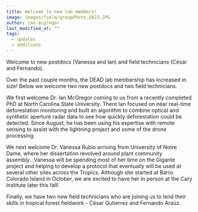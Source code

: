 ```yaml
---
title: Welcome to new lab members!
image: images/field/groupPhoto_2023.JPG
author: ian-mcgregor
last_modified_at: ""
tags:
  - updates
  - additions
---
```

<!-- excerpt start -->
Welcome to new postdocs (Vanessa and Ian) and field technicians (César and Fernando). 
<!-- excerpt end -->

Over the past couple months, the DEAD lab membership has increased in size! Below we welcome two new postdocs and two field technicians.

We first welcome Dr. Ian McGregor coming to us from a recently completed PhD at North Carolina State University. There Ian focused on near real-time deforestation monitoring and built an algorithm to combine optical and synthetic aperture radar data to see how quickly deforestation could be detected. Since August, he has been using his expertise with remote sensing to assist with the lightning project and some of the drone processing.

We next welcome Dr. Vanessa Rubio arriving from University of Notre Dame, where her dissertation revolved around plant community assembly...Vanessa will be spending most of her time on the Gigante project and helping to develop a protocol that eventually will be used at several other sites across the Tropics. Although she started at Barro Colorado Island in October, we are excited to have her in person at the Cary Institute later this fall!

Finally, we have two new field technicians who are joining us to lend their skills in tropical forest fieldwork - César Gutierrez and Fernando Araúz.